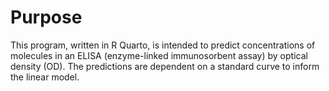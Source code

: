 # Purpose
This program, written in R Quarto, is intended to predict concentrations of molecules in an ELISA (enzyme-linked immunosorbent assay) by optical density (OD). The predictions are dependent on a standard curve to inform the linear model. 
